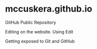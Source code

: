 mccuskera.github.io
===================

GitHub Public Repository

Editing on the website. Using Edit 

Getting exposed to Git and GitHub
